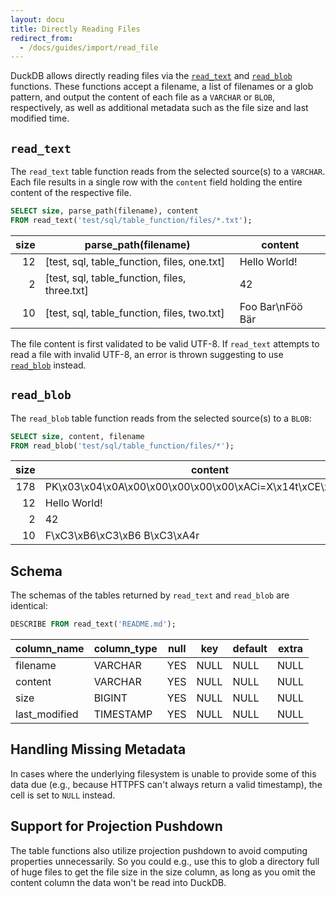 ```yaml
---
layout: docu
title: Directly Reading Files
redirect_from:
  - /docs/guides/import/read_file
---
```


DuckDB allows directly reading files via the [`read_text`](#read_text) and [`read_blob`](#read_blob) functions.
These functions accept a filename, a list of filenames or a glob pattern, and output the content of each file as a `VARCHAR` or `BLOB`, respectively, as well as additional metadata such as the file size and last modified time.

## `read_text`

The `read_text` table function reads from the selected source(s) to a `VARCHAR`. Each file results in a single row with the `content` field holding the entire content of the respective file.

```sql
SELECT size, parse_path(filename), content
FROM read_text('test/sql/table_function/files/*.txt');
```

| size |             parse_path(filename)              |      content     |
|-----:|-----------------------------------------------|------------------|
| 12   | [test, sql, table_function, files, one.txt]   | Hello World!     |
| 2    | [test, sql, table_function, files, three.txt] | 42               |
| 10   | [test, sql, table_function, files, two.txt]   | Foo Bar\nFöö Bär |

The file content is first validated to be valid UTF-8. If `read_text` attempts to read a file with invalid UTF-8, an error is thrown suggesting to use [`read_blob`](#read_blob) instead.

## `read_blob`

The `read_blob` table function reads from the selected source(s) to a `BLOB`:

```sql
SELECT size, content, filename
FROM read_blob('test/sql/table_function/files/*');
```

| size |                              content                         |                filename                 |
|-----:|--------------------------------------------------------------|-----------------------------------------|
| 178  |  PK\x03\x04\x0A\x00\x00\x00\x00\x00\xACi=X\x14t\xCE\xC7\x0A… | test/sql/table_function/files/four.blob |
| 12   | Hello World!                                                 | test/sql/table_function/files/one.txt   |
| 2    | 42                                                           | test/sql/table_function/files/three.txt |
| 10   | F\xC3\xB6\xC3\xB6 B\xC3\xA4r                                 | test/sql/table_function/files/two.txt   |

## Schema

The schemas of the tables returned by `read_text` and `read_blob` are identical:

```sql
DESCRIBE FROM read_text('README.md');
```

|  column_name  | column_type | null | key  | default | extra |
|---------------|-------------|------|------|---------|-------|
| filename      | VARCHAR     | YES  | NULL | NULL    | NULL  |
| content       | VARCHAR     | YES  | NULL | NULL    | NULL  |
| size          | BIGINT      | YES  | NULL | NULL    | NULL  |
| last_modified | TIMESTAMP   | YES  | NULL | NULL    | NULL  |

## Handling Missing Metadata

In cases where the underlying filesystem is unable to provide some of this data due (e.g., because HTTPFS can't always return a valid timestamp), the cell is set to `NULL` instead.

## Support for Projection Pushdown

The table functions also utilize projection pushdown to avoid computing properties unnecessarily. So you could e.g., use this to glob a directory full of huge files to get the file size in the size column, as long as you omit the content column the data won't be read into DuckDB.
